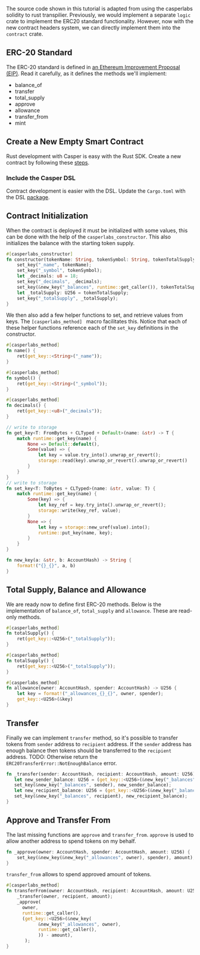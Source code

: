 
The source code shown in this tutorial is adapted from using the casperlabs solidity to rust transpilier. Previously, we would implement a separate `logic` crate to implement the ERC20 standard functionality. However, now with the new contract headers system, we can directly implement them into the `contract` crate.

## ERC-20 Standard
The ERC-20 standard is defined in [an Ethereum Improvement Proposal (EIP)](https://github.com/ethereum/EIPs/blob/master/EIPS/eip-20.md#). Read it carefully, as it defines the methods we'll implement:
* balance_of
* transfer
* total_supply
* approve
* allowance
* transfer_from
* mint

## Create a New Empty Smart Contract

Rust development with Casper is easy with the Rust SDK. Create a new contract by following these [steps](https://docs.casperlabs.io/en/latest/dapp-dev-guide/setup-of-rust-contract-sdk.html).

### Include the Casper DSL

Contract development is easier with the DSL.  Update the ```Cargo.toml``` with the DSL [package](https://docs.casperlabs.io/en/latest/dapp-dev-guide/contract-dsl/index.html).  

## Contract Initialization

When the contract is deployed it must be initialized with some values, this can be done with the help of the `casperlabs_constructor`. This also initializes the balance with the starting token supply.

```rust
#[casperlabs_constructor]
fn constructor(tokenName: String, tokenSymbol: String, tokenTotalSupply: U256) {
    set_key("_name", tokenName);
    set_key("_symbol", tokenSymbol);
    let _decimals: u8 = 18;
    set_key("_decimals", _decimals);
    set_key(&new_key("_balances", runtime::get_caller()), tokenTotalSupply);
    let _totalSupply: U256 = tokenTotalSupply;
    set_key("_totalSupply", _totalSupply);
}
```
We then also add a few helper functions to set, and retrieve values from keys. The `[casperlabs_method] ` macro facilitates this. Notice that each of these helper functions reference each of the `set_key` definitions in the constructor.

```rust
#[casperlabs_method]
fn name() {
    ret(get_key::<String>("_name"));
}

#[casperlabs_method]
fn symbol() {
    ret(get_key::<String>("_symbol"));
}

#[casperlabs_method]
fn decimals() {
    ret(get_key::<u8>("_decimals"));
}

// write to storage
fn get_key<T: FromBytes + CLTyped + Default>(name: &str) -> T {
    match runtime::get_key(name) {
        None => Default::default(),
        Some(value) => {
            let key = value.try_into().unwrap_or_revert();
            storage::read(key).unwrap_or_revert().unwrap_or_revert()
        }
    }
}
// write to storage
fn set_key<T: ToBytes + CLTyped>(name: &str, value: T) {
    match runtime::get_key(name) {
        Some(key) => {
            let key_ref = key.try_into().unwrap_or_revert();
            storage::write(key_ref, value);
        }
        None => {
            let key = storage::new_uref(value).into();
            runtime::put_key(name, key);
        }
    }
}

fn new_key(a: &str, b: AccountHash) -> String {
    format!("{}_{}", a, b)
}

```

## Total Supply, Balance and Allowance
We are ready now to define first ERC-20 methods. Below is the implementation of `balance_of`, `total_supply` and `allowance`. These are read-only methods.

```rust
#[casperlabs_method]
fn totalSupply() {
    ret(get_key::<U256>("_totalSupply"));
}

#[casperlabs_method]
fn totalSupply() {
    ret(get_key::<U256>("_totalSupply"));
}

#[casperlabs_method]
fn allowance(owner: AccountHash, spender: AccountHash) -> U256 {
    let key = format!("_allowances_{}_{}", owner, spender);
    get_key::<U256>(&key)
}

```

## Transfer
Finally we can implement `transfer` method, so it's possible to transfer tokens from `sender` address to `recipient` address. If the `sender` address has enough balance then tokens should be transferred to the `recipient` address. TODO: Otherwise return the `ERC20TransferError::NotEnoughBalance` error.
 ```rust
fn _transfer(sender: AccountHash, recipient: AccountHash, amount: U256) {
    let new_sender_balance: U256 = (get_key::<U256>(&new_key("_balances", sender)) - amount);
    set_key(&new_key("_balances", sender), new_sender_balance);
    let new_recipient_balance: U256 = (get_key::<U256>(&new_key("_balances", recipient)) + amount);
    set_key(&new_key("_balances", recipient), new_recipient_balance);
}

```

## Approve and Transfer From
The last missing functions are `approve` and `transfer_from`. `approve` is used to allow another address to spend tokens on my behalf.
```rust
fn _approve(owner: AccountHash, spender: AccountHash, amount: U256) {
    set_key(&new_key(&new_key("_allowances", owner), spender), amount);
}
```
`transfer_from` allows to spend approved amount of tokens.
```rust
#[casperlabs_method]
fn transferFrom(owner: AccountHash, recipient: AccountHash, amount: U256) {
    _transfer(owner, recipient, amount);
    _approve(
      owner,
      runtime::get_caller(),
      (get_key::<U256>(&new_key(
            &new_key("_allowances", owner),
            runtime::get_caller(),
            )) - amount),
       );
}
``` 
